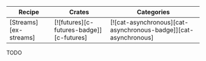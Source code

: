 | Recipe | Crates | Categories |
|--------|--------|------------|
| [Streams][ex-streams] | [![futures][c-futures-badge]][c-futures] | [![cat-asynchronous][cat-asynchronous-badge]][cat-asynchronous] |

<div class="hidden">
TODO
</div>
